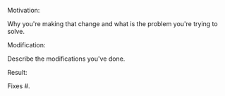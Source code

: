 Motivation:

Why you're making that change and what is the problem you're trying to solve.

Modification:

Describe the modifications you've done.

Result:

Fixes #<GitHub issue number>.
